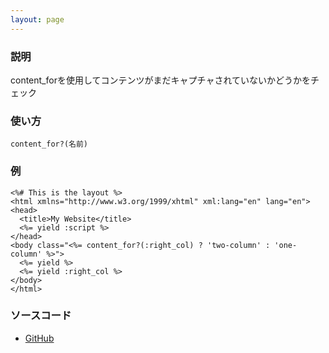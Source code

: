 ```yaml
---
layout: page
---
```


### 説明

content_forを使用してコンテンツがまだキャプチャされていないかどうかをチェック

### 使い方

    content_for?(名前)

### 例

    <%# This is the layout %>
    <html xmlns="http://www.w3.org/1999/xhtml" xml:lang="en" lang="en">
    <head>
      <title>My Website</title>
      <%= yield :script %>
    </head>
    <body class="<%= content_for?(:right_col) ? 'two-column' : 'one-column' %>">
      <%= yield %>
      <%= yield :right_col %>
    </body>
    </html>

### ソースコード

- [GitHub](https://github.com/rails/rails/blob/984c3ef2775781d47efa9f541ce570daa2434a80/actionview/lib/action_view/helpers/capture_helper.rb#L195)
